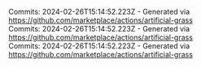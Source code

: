Commits: 2024-02-26T15:14:52.223Z - Generated via https://github.com/marketplace/actions/artificial-grass
<br>
Commits: 2024-02-26T15:14:52.223Z - Generated via https://github.com/marketplace/actions/artificial-grass
<br>
Commits: 2024-02-26T15:14:52.223Z - Generated via https://github.com/marketplace/actions/artificial-grass
<br>

